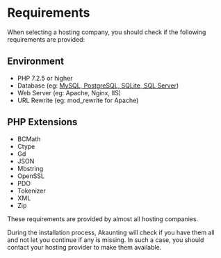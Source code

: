 Requirements
===========

When selecting a hosting company, you should check if the following requirements are provided:

Environment
-----------

* PHP 7.2.5 or higher
* Database (eg: [MySQL, PostgreSQL, SQLite, SQL Server](https://laravel.com/docs/6.x/database))
* Web Server (eg: Apache, Nginx, IIS)
* URL Rewrite (eg: mod_rewrite for Apache)

PHP Extensions
--------------
 - BCMath
 - Ctype
 - Gd
 - JSON
 - Mbstring
 - OpenSSL
 - PDO
 - Tokenizer
 - XML
 - Zip

These requirements are provided by almost all hosting companies.

During the installation process, Akaunting will check if you have them all and not let you continue if any is missing. In such a case, you should contact your hosting provider to make them available.
